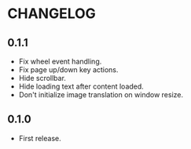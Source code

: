 # CHANGELOG

## 0.1.1

* Fix wheel event handling.
* Fix page up/down key actions.
* Hide scrollbar.
* Hide loading text after content loaded.
* Don't initialize image translation on window resize.

## 0.1.0

* First release.
